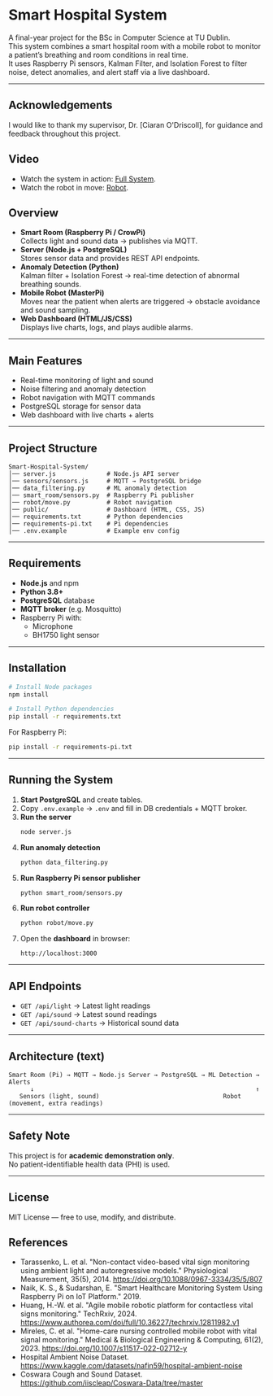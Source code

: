 # Smart Hospital System

A final-year project for the BSc in Computer Science at TU Dublin.  
This system combines a smart hospital room with a mobile robot to monitor a patient’s breathing and room conditions in real time.  
It uses Raspberry Pi sensors, Kalman Filter, and Isolation Forest to filter noise, detect anomalies, and alert staff via a live dashboard.

---

## Acknowledgements
I would like to thank my supervisor, Dr. [Ciaran O'Driscoll], for guidance and feedback throughout this project.



## Video
- Watch the system in action: [Full System](https://youtu.be/rUh_WAEogOs).
- Watch the robot in move:     [Robot](https://youtu.be/J6L9eNOmw_o).

## Overview
- **Smart Room (Raspberry Pi / CrowPi)**  
  Collects light and sound data → publishes via MQTT.
- **Server (Node.js + PostgreSQL)**  
  Stores sensor data and provides REST API endpoints.
- **Anomaly Detection (Python)**  
  Kalman filter + Isolation Forest → real-time detection of abnormal breathing sounds.
- **Mobile Robot (MasterPi)**  
  Moves near the patient when alerts are triggered → obstacle avoidance and sound sampling.
- **Web Dashboard (HTML/JS/CSS)**  
  Displays live charts, logs, and plays audible alarms.

---

## Main Features
- Real-time monitoring of light and sound
- Noise filtering and anomaly detection
- Robot navigation with MQTT commands
- PostgreSQL storage for sensor data
- Web dashboard with live charts + alerts

---

## Project Structure
```
Smart-Hospital-System/
│── server.js              # Node.js API server
│── sensors/sensors.js     # MQTT → PostgreSQL bridge
│── data_filtering.py      # ML anomaly detection
│── smart_room/sensors.py  # Raspberry Pi publisher
│── robot/move.py          # Robot navigation
│── public/                # Dashboard (HTML, CSS, JS)
│── requirements.txt       # Python dependencies
│── requirements-pi.txt    # Pi dependencies
│── .env.example           # Example env config
```

---

## Requirements
- **Node.js** and npm
- **Python 3.8+**
- **PostgreSQL** database
- **MQTT broker** (e.g. Mosquitto)
- Raspberry Pi with:
  - Microphone  
  - BH1750 light sensor  

---

## Installation
```bash
# Install Node packages
npm install

# Install Python dependencies
pip install -r requirements.txt
```

For Raspberry Pi:
```bash
pip install -r requirements-pi.txt
```

---

## Running the System
1. **Start PostgreSQL** and create tables.  
2. Copy `.env.example` → `.env` and fill in DB credentials + MQTT broker.  
3. **Run the server**  
   ```bash
   node server.js
   ```
4. **Run anomaly detection**  
   ```bash
   python data_filtering.py
   ```
5. **Run Raspberry Pi sensor publisher**  
   ```bash
   python smart_room/sensors.py
   ```
6. **Run robot controller**  
   ```bash
   python robot/move.py
   ```
7. Open the **dashboard** in browser:  
   ```
   http://localhost:3000
   ```

---

## API Endpoints
- `GET /api/light` → Latest light readings  
- `GET /api/sound` → Latest sound readings  
- `GET /api/sound-charts` → Historical sound data  

---

## Architecture (text)
```
Smart Room (Pi) → MQTT → Node.js Server → PostgreSQL → ML Detection → Alerts
      ↓                                                             ↑
   Sensors (light, sound)                                  Robot (movement, extra readings)
```

---

## Safety Note
This project is for **academic demonstration only**.  
No patient-identifiable health data (PHI) is used.  

---

## License
MIT License — free to use, modify, and distribute.


## References
- Tarassenko, L. et al. "Non-contact video-based vital sign monitoring using ambient light and autoregressive models." Physiological Measurement, 35(5), 2014. https://doi.org/10.1088/0967-3334/35/5/807
- Naik, K. S., & Sudarshan, E. "Smart Healthcare Monitoring System Using Raspberry Pi on IoT Platform." 2019.
- Huang, H.-W. et al. "Agile mobile robotic platform for contactless vital signs monitoring." TechRxiv, 2024. https://www.authorea.com/doi/full/10.36227/techrxiv.12811982.v1
- Mireles, C. et al. "Home-care nursing controlled mobile robot with vital signal monitoring." Medical & Biological Engineering & Computing, 61(2), 2023. https://doi.org/10.1007/s11517-022-02712-y
- Hospital Ambient Noise Dataset. https://www.kaggle.com/datasets/nafin59/hospital-ambient-noise
- Coswara Cough and Sound Dataset. https://github.com/iiscleap/Coswara-Data/tree/master
